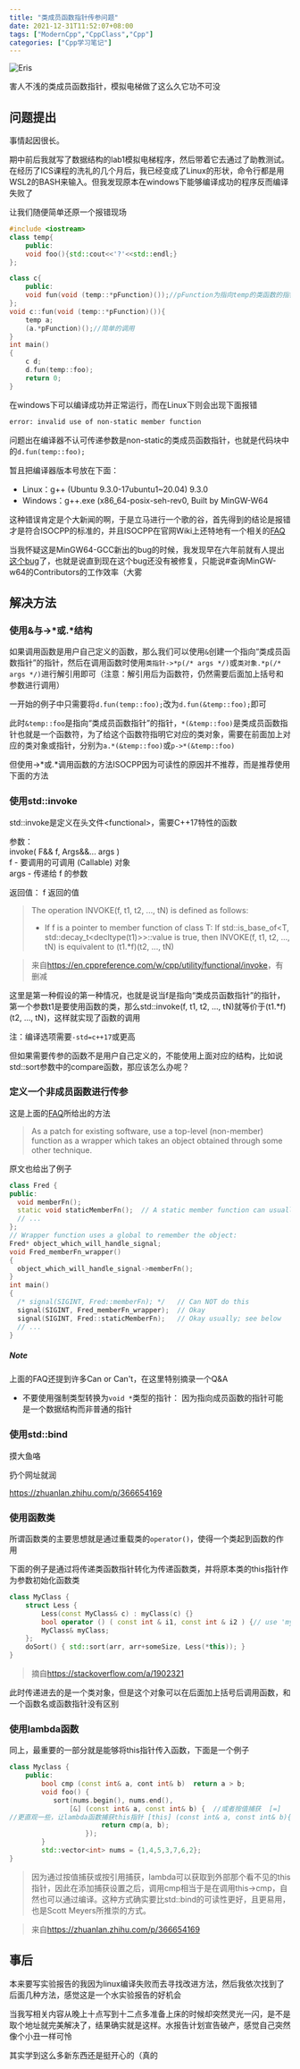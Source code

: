 ```yaml
---
title: "类成员函数指针传参问题"
date: 2021-12-31T11:52:07+08:00
tags: ["ModernCpp","CppClass","Cpp"]
categories: ["Cpp学习笔记"]
---
```

![Eris](https://pic1.zhimg.com/v2-2ea2c7e8ef116d4aa8830ff1a9ce4922_1440w.jpg?source=172ae18b)

害人不浅的类成员函数指针，模拟电梯做了这么久它功不可没

<!--more-->

## 问题提出

事情起因很长。

期中前后我就写了数据结构的lab1模拟电梯程序，然后带着它去通过了助教测试。在经历了ICS课程的洗礼的几个月后，我已经变成了Linux的形状，命令行都是用WSL2的BASH来输入。但我发现原本在windows下能够编译成功的程序反而编译失败了

让我们随便简单还原一个报错现场

```cpp
#include <iostream>
class temp{
    public:
    void foo(){std::cout<<'?'<<std::endl;}
};

class c{
    public:
    void fun(void (temp::*pFunction)());//pFunction为指向temp的类函数的指针
};
void c::fun(void (temp::*pFunction)()){
    temp a;
    (a.*pFunction)();//简单的调用
}
int main()
{
    c d;
    d.fun(temp::foo);
    return 0;
}
```

在windows下可以编译成功并正常运行，而在Linux下则会出现下面报错

```Bash
error: invalid use of non-static member function
```

问题出在编译器不认可传递参数是non-static的类成员函数指针，也就是代码块中的`d.fun(temp::foo);`

暂且把编译器版本号放在下面：
* Linux：g++ (Ubuntu 9.3.0-17ubuntu1~20.04) 9.3.0
* Windows：g++.exe (x86_64-posix-seh-rev0, Built by MinGW-W64 

这种错误肯定是个大新闻的啊，于是立马进行一个歌的谷，首先得到的结论是报错才是符合ISOCPP的标准的，并且ISOCPP在官网Wiki上还特地有一个相关的[FAQ](https://isocpp.org/wiki/faq/pointers-to-members)

当我怀疑这是MinGW64-GCC新出的bug的时候，我发现早在六年前就有人提出[这个bug](https://stackoverflow.com/questions/33387462/pass-pointer-to-member-function-compiles-in-mingw-w64-but-not-in-gcc)了，也就是说直到现在这个bug还没有被修复，只能说\#查询MinGW-w64的Contributors的工作效率（大雾

## 解决方法

### 使用&与->\*或.\*结构

如果调用函数是用户自己定义的函数，那么我们可以使用`&`创建一个指向“类成员函数指针”的指针，然后在调用函数时使用`类指针->*p(/* args */)`或`类对象.*p(/* args */)`进行解引用即可（注意：解引用后为函数符，仍然需要后面加上括号和参数进行调用）

一开始的例子中只需要将`d.fun(temp::foo);`改为`d.fun(&temp::foo);`即可

此时`&temp::foo`是指向“类成员函数指针”的指针，`*(&temp::foo)`是类成员函数指针也就是一个函数符，为了给这个函数符指明它对应的类对象，需要在前面加上对应的类对象或指针，分别为`a.*(&temp::foo)`或`p->*(&temp::foo)`

但使用->\*或.\*调用函数的方法ISOCPP因为可读性的原因并不推荐，而是推荐使用下面的方法


### 使用std::invoke

std::invoke是定义在头文件\<functional\>，需要C++17特性的函数

参数：  
invoke( F&& f, Args&&... args )  
f	-	要调用的可调用 (Callable) 对象  
args	-	传递给 f 的参数

返回值：
f 返回的值

>The operation INVOKE(f, t1, t2, ..., tN) is defined as follows:
> * If f is a pointer to member function of class T:
If std::is_base_of<T, std::decay_t<decltype(t1)>>::value is true, then INVOKE(f, t1, t2, ..., tN) is equivalent to (t1.*f)(t2, ..., tN)

>来自<https://en.cppreference.com/w/cpp/utility/functional/invoke>，有删减

这里是第一种假设的第一种情况，也就是说当f是指向“类成员函数指针”的指针，第一个参数t1是要使用函数的类，那么std::invoke(f, t1, t2, ..., tN)就等价于(t1.*f)(t2, ..., tN)，这样就实现了函数的调用

注：编译选项需要`-std=c++17`或更高

  

但如果需要传参的函数不是用户自己定义的，不能使用上面对应的结构，比如说std::sort参数中的compare函数，那应该怎么办呢？

### 定义一个非成员函数进行传参

这是上面的[FAQ](https://isocpp.org/wiki/faq/pointers-to-members)所给出的方法
> As a patch for existing software, use a top-level (non-member) function as a wrapper which takes an object obtained through some other technique.

原文也给出了例子

```cpp
class Fred {
public:
  void memberFn();
  static void staticMemberFn();  // A static member function can usually handle it
  // ...
};
// Wrapper function uses a global to remember the object:
Fred* object_which_will_handle_signal;
void Fred_memberFn_wrapper()
{
  object_which_will_handle_signal->memberFn();
}
int main()
{
  /* signal(SIGINT, Fred::memberFn); */   // Can NOT do this
  signal(SIGINT, Fred_memberFn_wrapper);  // Okay
  signal(SIGINT, Fred::staticMemberFn);   // Okay usually; see below
  // ...
}
```

##### Note
上面的FAQ还提到许多Can or Can't，在这里特别摘录一个Q&A

* 不要使用强制类型转换为`void *`类型的指针：
    因为指向成员函数的指针可能是一个数据结构而非普通的指针

### 使用std::bind

摸大鱼咯

扔个网址就润

<https://zhuanlan.zhihu.com/p/366654169>

### 使用函数类

所谓函数类的主要思想就是通过重载类的`operator()`，使得一个类起到函数的作用

下面的例子是通过将传递类函数指针转化为传递函数类，并将原本类的this指针作为参数初始化函数类

```cpp
class MyClass {
    struct Less {
        Less(const MyClass& c) : myClass(c) {}
        bool operator () ( const int & i1, const int & i2 ) {// use 'myClass'} 
        MyClass& myClass;
    };
    doSort() { std::sort(arr, arr+someSize, Less(*this)); }
}
```

> 摘自<https://stackoverflow.com/a/1902321>

此时传递进去的是一个类对象，但是这个对象可以在后面加上括号后调用函数，和一个函数名或函数指针没有区别

### 使用lambda函数

同上，最重要的一部分就是能够将this指针传入函数，下面是一个例子

```cpp
class Myclass {
    public:
        bool cmp (const int& a, cont int& b)  return a > b;
        void foo() {
           sort(nums.begin(), nums.end(), 
               [&] (const int& a, const int& b) {  //或者按值捕获  [=]
//更直观一些，让lambda函数捕获this指针 [this] (const int& a, const int& b){
                       return cmp(a, b);
                   });
        }
        std::vector<int> nums = {1,4,5,3,7,6,2};
}
```
> 因为通过按值捕获或按引用捕获，lambda可以获取到外部那个看不见的this指针，因此在添加捕获设置之后，调用cmp相当于是在调用this->cmp，自然也可以通过编译。这种方式确实要比std::bind的可读性更好，且更易用，也是Scott Meyers所推崇的方式。

> 来自<https://zhuanlan.zhihu.com/p/366654169>
## 事后

本来要写实验报告的我因为linux编译失败而去寻找改进方法，然后我依次找到了后面几种方法，感觉这是一个水实验报告的好机会

当我写相关内容从晚上十点写到十二点多准备上床的时候却突然灵光一闪，是不是取个地址就完美解决了，结果确实就是这样。水报告计划宣告破产，感觉自己突然像个小丑一样可怜

其实学到这么多新东西还是挺开心的（真的
